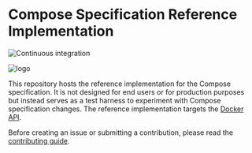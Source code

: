 # Compose Specification Reference Implementation
![Continuous integration](https://github.com/compose-spec/compose-ref/workflows/Continuous%20integration/badge.svg)

![logo](logo.png)

This repository hosts the reference implementation for the Compose
specification. It is not designed for end users or for production purposes but
instead serves as a test harness to experiment with Compose specification
changes. The reference implementation targets the
[Docker API](https://docs.docker.com/engine/api/).

Before creating an issue or submitting a contribution, please read the
[contributing guide](CONTRIBUTING.md).
